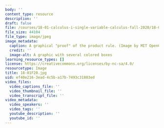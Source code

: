 ```yaml
---
body: ''
content_type: resource
description: ''
draft: false
file: /courses/18-01-calculus-i-single-variable-calculus-fall-2020/18-01f20.jpg
file_size: 44104
file_type: image/jpeg
image_metadata:
  caption: A graphical "proof" of the product rule. (Image by MIT OpenCourseWare.)
  credit: ''
  image-alt: A graphic with several colored boxes
learning_resource_types: []
license: https://creativecommons.org/licenses/by-nc-sa/4.0/
resourcetype: Image
title: 18-01F20.jpg
uid: ef40e216-3ead-4c5b-a17b-7493c31803ed
video_files:
  video_captions_file: ''
  video_thumbnail_file: ''
  video_transcript_file: ''
video_metadata:
  video_speakers: ''
  video_tags: ''
  youtube_description: ''
  youtube_id: ''
---
```


